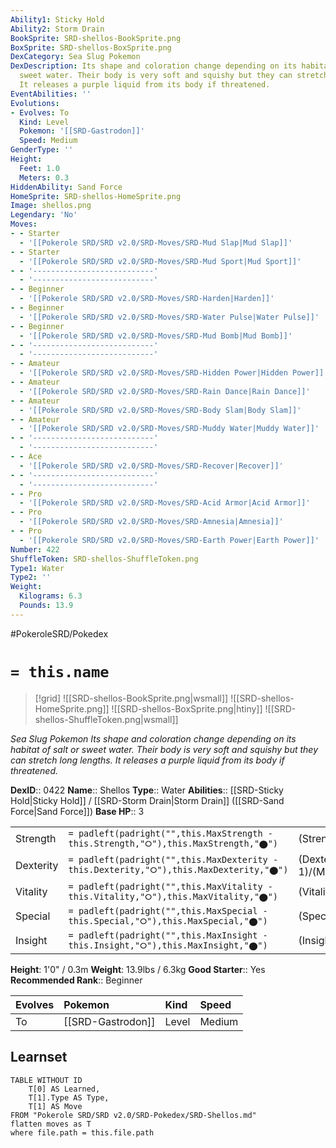 ```yaml
---
Ability1: Sticky Hold
Ability2: Storm Drain
BookSprite: SRD-shellos-BookSprite.png
BoxSprite: SRD-shellos-BoxSprite.png
DexCategory: Sea Slug Pokemon
DexDescription: Its shape and coloration change depending on its habitat of salt or
  sweet water. Their body is very soft and squishy but they can stretch long lengths.
  It releases a purple liquid from its body if threatened.
EventAbilities: ''
Evolutions:
- Evolves: To
  Kind: Level
  Pokemon: '[[SRD-Gastrodon]]'
  Speed: Medium
GenderType: ''
Height:
  Feet: 1.0
  Meters: 0.3
HiddenAbility: Sand Force
HomeSprite: SRD-shellos-HomeSprite.png
Image: shellos.png
Legendary: 'No'
Moves:
- - Starter
  - '[[Pokerole SRD/SRD v2.0/SRD-Moves/SRD-Mud Slap|Mud Slap]]'
- - Starter
  - '[[Pokerole SRD/SRD v2.0/SRD-Moves/SRD-Mud Sport|Mud Sport]]'
- - '---------------------------'
  - '---------------------------'
- - Beginner
  - '[[Pokerole SRD/SRD v2.0/SRD-Moves/SRD-Harden|Harden]]'
- - Beginner
  - '[[Pokerole SRD/SRD v2.0/SRD-Moves/SRD-Water Pulse|Water Pulse]]'
- - Beginner
  - '[[Pokerole SRD/SRD v2.0/SRD-Moves/SRD-Mud Bomb|Mud Bomb]]'
- - '---------------------------'
  - '---------------------------'
- - Amateur
  - '[[Pokerole SRD/SRD v2.0/SRD-Moves/SRD-Hidden Power|Hidden Power]]'
- - Amateur
  - '[[Pokerole SRD/SRD v2.0/SRD-Moves/SRD-Rain Dance|Rain Dance]]'
- - Amateur
  - '[[Pokerole SRD/SRD v2.0/SRD-Moves/SRD-Body Slam|Body Slam]]'
- - Amateur
  - '[[Pokerole SRD/SRD v2.0/SRD-Moves/SRD-Muddy Water|Muddy Water]]'
- - '---------------------------'
  - '---------------------------'
- - Ace
  - '[[Pokerole SRD/SRD v2.0/SRD-Moves/SRD-Recover|Recover]]'
- - '---------------------------'
  - '---------------------------'
- - Pro
  - '[[Pokerole SRD/SRD v2.0/SRD-Moves/SRD-Acid Armor|Acid Armor]]'
- - Pro
  - '[[Pokerole SRD/SRD v2.0/SRD-Moves/SRD-Amnesia|Amnesia]]'
- - Pro
  - '[[Pokerole SRD/SRD v2.0/SRD-Moves/SRD-Earth Power|Earth Power]]'
Number: 422
ShuffleToken: SRD-shellos-ShuffleToken.png
Type1: Water
Type2: ''
Weight:
  Kilograms: 6.3
  Pounds: 13.9
---
```


#PokeroleSRD/Pokedex

# `= this.name`

> [!grid]
> ![[SRD-shellos-BookSprite.png|wsmall]]
> ![[SRD-shellos-HomeSprite.png]]
> ![[SRD-shellos-BoxSprite.png|htiny]]
> ![[SRD-shellos-ShuffleToken.png|wsmall]]


*Sea Slug Pokemon*
*Its shape and coloration change depending on its habitat of salt or sweet water. Their body is very soft and squishy but they can stretch long lengths. It releases a purple liquid from its body if threatened.*

**DexID**:: 0422
**Name**:: Shellos
**Type**:: Water
**Abilities**:: [[SRD-Sticky Hold|Sticky Hold]] / [[SRD-Storm Drain|Storm Drain]] ([[SRD-Sand Force|Sand Force]])
**Base HP**:: 3

|           |                                                                                        |                                          |
| --------- | -------------------------------------------------------------------------------------- | ---------------------------------------- |
| Strength  | `= padleft(padright("",this.MaxStrength - this.Strength,"⭘"),this.MaxStrength,"⬤")`    | (Strength::2)/(MaxStrength::4)   |
| Dexterity | `= padleft(padright("",this.MaxDexterity - this.Dexterity,"⭘"),this.MaxDexterity,"⬤")` | (Dexterity:: 1)/(MaxDexterity::3) |
| Vitality  | `= padleft(padright("",this.MaxVitality - this.Vitality,"⭘"),this.MaxVitality,"⬤")`    | (Vitality::2)/(MaxVitality::4)   |
| Special   | `= padleft(padright("",this.MaxSpecial - this.Special,"⭘"),this.MaxSpecial,"⬤")`       | (Special::2)/(MaxSpecial::4)     |
| Insight   | `= padleft(padright("",this.MaxInsight - this.Insight,"⭘"),this.MaxInsight,"⬤")`       | (Insight::2)/(MaxInsight::4)     |

**Height**: 1'0" / 0.3m
**Weight**: 13.9lbs / 6.3kg
**Good Starter**:: Yes
**Recommended Rank**:: Beginner

| Evolves   | Pokemon           | Kind   | Speed   |
|:----------|:------------------|:-------|:--------|
| To        | [[SRD-Gastrodon]] | Level  | Medium  |

## Learnset

```dataview
TABLE WITHOUT ID
    T[0] AS Learned,
    T[1].Type AS Type,
    T[1] AS Move
FROM "Pokerole SRD/SRD v2.0/SRD-Pokedex/SRD-Shellos.md"
flatten moves as T
where file.path = this.file.path
```
